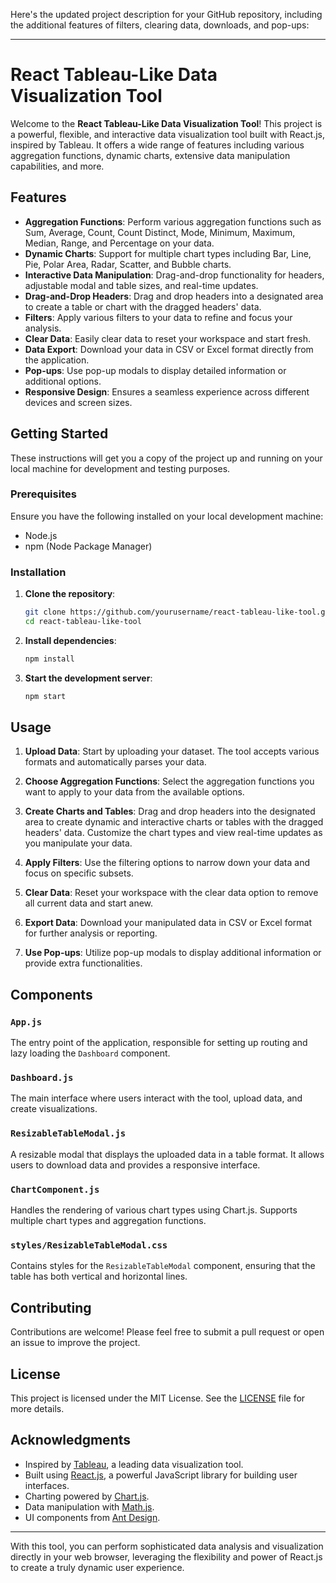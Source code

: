 Here's the updated project description for your GitHub repository, including the additional features of filters, clearing data, downloads, and pop-ups:

---

# React Tableau-Like Data Visualization Tool

Welcome to the **React Tableau-Like Data Visualization Tool**! This project is a powerful, flexible, and interactive data visualization tool built with React.js, inspired by Tableau. It offers a wide range of features including various aggregation functions, dynamic charts, extensive data manipulation capabilities, and more.

## Features

- **Aggregation Functions**: Perform various aggregation functions such as Sum, Average, Count, Count Distinct, Mode, Minimum, Maximum, Median, Range, and Percentage on your data.
- **Dynamic Charts**: Support for multiple chart types including Bar, Line, Pie, Polar Area, Radar, Scatter, and Bubble charts.
- **Interactive Data Manipulation**: Drag-and-drop functionality for headers, adjustable modal and table sizes, and real-time updates.
- **Drag-and-Drop Headers**: Drag and drop headers into a designated area to create a table or chart with the dragged headers' data.
- **Filters**: Apply various filters to your data to refine and focus your analysis.
- **Clear Data**: Easily clear data to reset your workspace and start fresh.
- **Data Export**: Download your data in CSV or Excel format directly from the application.
- **Pop-ups**: Use pop-up modals to display detailed information or additional options.
- **Responsive Design**: Ensures a seamless experience across different devices and screen sizes.

## Getting Started

These instructions will get you a copy of the project up and running on your local machine for development and testing purposes.

### Prerequisites

Ensure you have the following installed on your local development machine:

- Node.js
- npm (Node Package Manager)

### Installation

1. **Clone the repository**:
    ```sh
    git clone https://github.com/yourusername/react-tableau-like-tool.git
    cd react-tableau-like-tool
    ```

2. **Install dependencies**:
    ```sh
    npm install
    ```

3. **Start the development server**:
    ```sh
    npm start
    ```

## Usage

1. **Upload Data**: Start by uploading your dataset. The tool accepts various formats and automatically parses your data.

2. **Choose Aggregation Functions**: Select the aggregation functions you want to apply to your data from the available options.

3. **Create Charts and Tables**: Drag and drop headers into the designated area to create dynamic and interactive charts or tables with the dragged headers' data. Customize the chart types and view real-time updates as you manipulate your data.

4. **Apply Filters**: Use the filtering options to narrow down your data and focus on specific subsets.

5. **Clear Data**: Reset your workspace with the clear data option to remove all current data and start anew.

6. **Export Data**: Download your manipulated data in CSV or Excel format for further analysis or reporting.

7. **Use Pop-ups**: Utilize pop-up modals to display additional information or provide extra functionalities.

## Components

### `App.js`
The entry point of the application, responsible for setting up routing and lazy loading the `Dashboard` component.

### `Dashboard.js`
The main interface where users interact with the tool, upload data, and create visualizations.

### `ResizableTableModal.js`
A resizable modal that displays the uploaded data in a table format. It allows users to download data and provides a responsive interface.

### `ChartComponent.js`
Handles the rendering of various chart types using Chart.js. Supports multiple chart types and aggregation functions.

### `styles/ResizableTableModal.css`
Contains styles for the `ResizableTableModal` component, ensuring that the table has both vertical and horizontal lines.

## Contributing

Contributions are welcome! Please feel free to submit a pull request or open an issue to improve the project.

## License

This project is licensed under the MIT License. See the [LICENSE](LICENSE) file for more details.

## Acknowledgments

- Inspired by [Tableau](https://www.tableau.com/), a leading data visualization tool.
- Built using [React.js](https://reactjs.org/), a powerful JavaScript library for building user interfaces.
- Charting powered by [Chart.js](https://www.chartjs.org/).
- Data manipulation with [Math.js](https://mathjs.org/).
- UI components from [Ant Design](https://ant.design/).

---

With this tool, you can perform sophisticated data analysis and visualization directly in your web browser, leveraging the flexibility and power of React.js to create a truly dynamic user experience.
